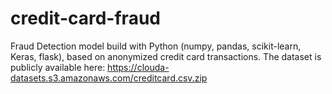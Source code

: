 # credit-card-fraud
Fraud Detection model build with Python (numpy, pandas, scikit-learn, Keras, flask), based on anonymized credit card transactions. The dataset is publicly available here: https://clouda-datasets.s3.amazonaws.com/creditcard.csv.zip
